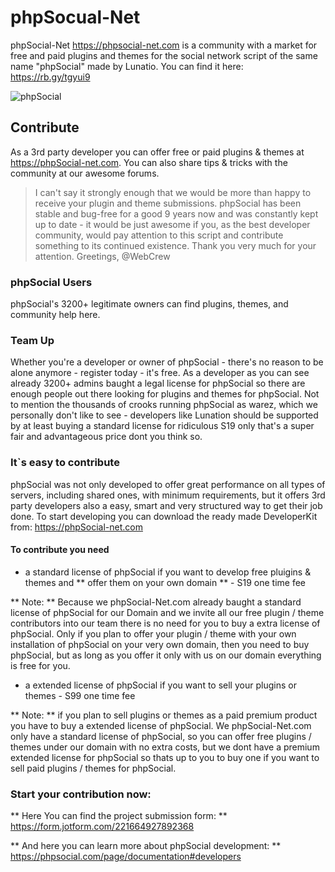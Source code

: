# phpSocual-Net
phpSocial-Net https://phpsocial-net.com is a community with a market for free and paid plugins and themes for the social network script of the same name "phpSocial" made by Lunatio. You can find it here: 
https://rb.gy/tgyui9

![phpSocial](https://github.com/WebCrew/phpSocual-Net/blob/main/phpsocial.jpeg)

## Contribute
As a 3rd party developer you can offer free or paid plugins & themes at https://phpSocial-net.com. You can also share tips & tricks with the community at our awesome forums.

> I can't say it strongly enough that we would be more than happy to receive your plugin and theme submissions. phpSocial has been stable and bug-free for a good 9 years now and was constantly kept up to date - it would be just awesome if you, as the best developer community, would pay attention to this script and contribute something to its continued existence. Thank you very much for your attention. Greetings, @WebCrew


### phpSocial Users
phpSocial's 3200+ legitimate owners can find plugins, themes, and community help here.


### Team Up
Whether you're a developer or owner of phpSocial - there's no reason to be alone anymore - register today - it's free.
As a developer as you can see already 3200+ admins baught a legal license for phpSocial so there are enough people out there looking for plugins and themes for phpSocial. Not to mention the thousands of crooks running phpSocial as warez, which we personally don't like to see - developers like Lunation should be supported by at least buying a standard license for ridiculous S19 only that's a super fair and advantageous price dont you think so.


### It`s easy to contribute
phpSocial was not only developed to offer great performance on all types of servers, including shared ones, with minimum requirements, but it offers 3rd party developers also a easy, smart and very structured way to get their job done. To start developing you can download the ready made DeveloperKit from: https://phpSocial-net.com


#### To contribute you need

- a standard license of phpSocial if you want to develop free pluigins & themes and ** offer them on your own domain ** - S19 one time fee

** Note: ** Because we phpSocial-Net.com already baught a standard license of phpSocial for our Domain and we invite all our free plugin / theme contributors into our team there is no need for you to buy a extra license of phpSocial. Only if you plan to offer your plugin / theme with your own installation of phpSocial on your very own domain, then you need to buy phpSocial, but as long as you offer it only with us on our domain everything is free for you.

- a extended license of phpSocial if you want to sell your plugins or themes - S99 one time fee

** Note: ** if you plan to sell plugins or themes as a paid premium product you have to buy a extended license of phpSocial. We phpSocial-Net.com only have a standard license of phpSocial, so you can offer free plugins / themes under our domain with no extra costs, but we dont have a premium extended license for phpSocial so thats up to you to buy one if you want to sell paid plugins / themes for phpSocial.


### Start your contribution now:

** Here You can find the project submission form: ** https://form.jotform.com/221664927892368

** And here you can learn more about phpSocial development: ** https://phpsocial.com/page/documentation#developers
